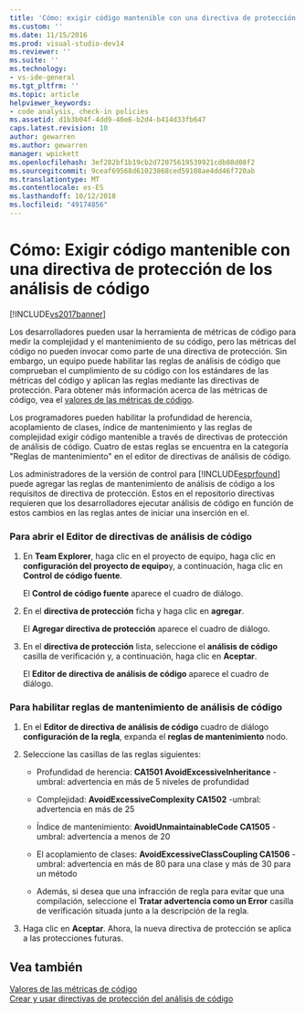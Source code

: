 ```yaml
---
title: 'Cómo: exigir código mantenible con una directiva de protección de análisis de código | Microsoft Docs'
ms.custom: ''
ms.date: 11/15/2016
ms.prod: visual-studio-dev14
ms.reviewer: ''
ms.suite: ''
ms.technology:
- vs-ide-general
ms.tgt_pltfrm: ''
ms.topic: article
helpviewer_keywords:
- code analysis, check-in policies
ms.assetid: d1b3b04f-4dd9-40e6-b2d4-b414d33fb647
caps.latest.revision: 10
author: gewarren
ms.author: gewarren
manager: wpickett
ms.openlocfilehash: 3ef282bf1b19cb2d72075619539921cdb88d08f2
ms.sourcegitcommit: 9ceaf69568d61023868ced59108ae4dd46f720ab
ms.translationtype: MT
ms.contentlocale: es-ES
ms.lasthandoff: 10/12/2018
ms.locfileid: "49174856"
---
```

# <a name="how-to-enforce-maintainable-code-with-a-code-analysis-check-in-policy"></a>Cómo: Exigir código mantenible con una directiva de protección de los análisis de código
[!INCLUDE[vs2017banner](../includes/vs2017banner.md)]

Los desarrolladores pueden usar la herramienta de métricas de código para medir la complejidad y el mantenimiento de su código, pero las métricas del código no pueden invocar como parte de una directiva de protección. Sin embargo, un equipo puede habilitar las reglas de análisis de código que comprueban el cumplimiento de su código con los estándares de las métricas del código y aplican las reglas mediante las directivas de protección. Para obtener más información acerca de las métricas de código, vea el [valores de las métricas de código](../code-quality/code-metrics-values.md).  
  
 Los programadores pueden habilitar la profundidad de herencia, acoplamiento de clases, índice de mantenimiento y las reglas de complejidad exigir código mantenible a través de directivas de protección de análisis de código. Cuatro de estas reglas se encuentra en la categoría "Reglas de mantenimiento" en el editor de directivas de análisis de código.  
  
 Los administradores de la versión de control para [!INCLUDE[esprfound](../includes/esprfound-md.md)] puede agregar las reglas de mantenimiento de análisis de código a los requisitos de directiva de protección. Estos en el repositorio directivas requieren que los desarrolladores ejecutar análisis de código en función de estos cambios en las reglas antes de iniciar una inserción en el.  
  
### <a name="to-open-the-code-analysis-policy-editor"></a>Para abrir el Editor de directivas de análisis de código  
  
1.  En **Team Explorer**, haga clic en el proyecto de equipo, haga clic en **configuración del proyecto de equipo**y, a continuación, haga clic en **Control de código fuente**.  
  
     El **Control de código fuente** aparece el cuadro de diálogo.  
  
2.  En el **directiva de protección** ficha y haga clic en **agregar**.  
  
     El **Agregar directiva de protección** aparece el cuadro de diálogo.  
  
3.  En el **directiva de protección** lista, seleccione el **análisis de código** casilla de verificación y, a continuación, haga clic en **Aceptar**.  
  
     El **Editor de directiva de análisis de código** aparece el cuadro de diálogo.  
  
### <a name="to-enable-code-analysis-maintainability-rules"></a>Para habilitar reglas de mantenimiento de análisis de código  
  
1.  En el **Editor de directiva de análisis de código** cuadro de diálogo **configuración de la regla**, expanda el **reglas de mantenimiento** nodo.  
  
2.  Seleccione las casillas de las reglas siguientes:  
  
    -   Profundidad de herencia: **CA1501 AvoidExcessiveInheritance** -umbral: advertencia en más de 5 niveles de profundidad  
  
    -   Complejidad: **AvoidExcessiveComplexity CA1502** -umbral: advertencia en más de 25  
  
    -   Índice de mantenimiento: **AvoidUnmaintainableCode CA1505** -umbral: advertencia a menos de 20  
  
    -   El acoplamiento de clases: **AvoidExcessiveClassCoupling CA1506** -umbral: advertencia en más de 80 para una clase y más de 30 para un método  
  
    -   Además, si desea que una infracción de regla para evitar que una compilación, seleccione el **Tratar advertencia como un Error** casilla de verificación situada junto a la descripción de la regla.  
  
3.  Haga clic en **Aceptar**. Ahora, la nueva directiva de protección se aplica a las protecciones futuras.  
  
## <a name="see-also"></a>Vea también  
 [Valores de las métricas de código](../code-quality/code-metrics-values.md)   
 [Crear y usar directivas de protección del análisis de código](../code-quality/creating-and-using-code-analysis-check-in-policies.md)



